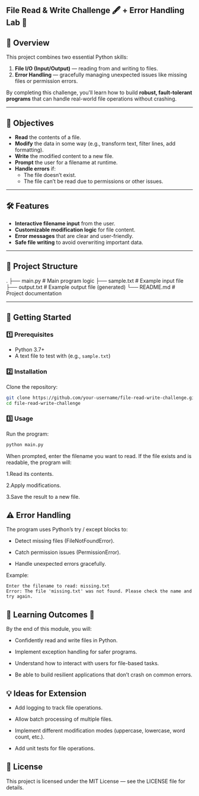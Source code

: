 ##  File Read & Write Challenge 🖋️ + Error Handling Lab 🧪

## 📌 Overview
This project combines two essential Python skills:  
1. **File I/O (Input/Output)** — reading from and writing to files.  
2. **Error Handling** — gracefully managing unexpected issues like missing files or permission errors.

By completing this challenge, you'll learn how to build **robust, fault-tolerant programs** that can handle real-world file operations without crashing.

---

## 🎯 Objectives
- **Read** the contents of a file.
- **Modify** the data in some way (e.g., transform text, filter lines, add formatting).
- **Write** the modified content to a new file.
- **Prompt** the user for a filename at runtime.
- **Handle errors** if:
  - The file doesn’t exist.
  - The file can’t be read due to permissions or other issues.

---

## 🛠️ Features
- **Interactive filename input** from the user.
- **Customizable modification logic** for file content.
- **Error messages** that are clear and user-friendly.
- **Safe file writing** to avoid overwriting important data.

---

## 📂 Project Structure
. ├── main.py # Main program logic ├── sample.txt # Example input file ├── output.txt # Example output file (generated) └── README.md # Project documentation



---

## 🚀 Getting Started

### 1️⃣ Prerequisites
- Python 3.7+
- A text file to test with (e.g., `sample.txt`)

### 2️⃣ Installation
Clone the repository:
```bash
git clone https://github.com/your-username/file-read-write-challenge.git
cd file-read-write-challenge
```
### 3️⃣ Usage
Run the program:

```bash
python main.py
```
When prompted, enter the filename you want to read. If the file exists and is readable, the program will:

1.Read its contents.

2.Apply modifications.

3.Save the result to a new file.

## ⚠️ Error Handling
The program uses Python’s try / except blocks to:

- Detect missing files (FileNotFoundError).

- Catch permission issues (PermissionError).

- Handle unexpected errors gracefully.

Example:

```text
Enter the filename to read: missing.txt
Error: The file 'missing.txt' was not found. Please check the name and try again.
```
## 🧠 Learning Outcomes 🎉
By the end of this module, you will:

- Confidently read and write files in Python.

- Implement exception handling for safer programs.

- Understand how to interact with users for file-based tasks.

- Be able to build resilient applications that don’t crash on common errors.

## 💡 Ideas for Extension
- Add logging to track file operations.

- Allow batch processing of multiple files.

- Implement different modification modes (uppercase, lowercase, word count, etc.).

- Add unit tests for file operations.

## 📜 License
This project is licensed under the MIT License — see the LICENSE file for details.
